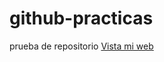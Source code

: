 # github-practicas

prueba de repositorio
[Vista mi web](https://www.facebook.com/Juan-Code-100843625250803)

